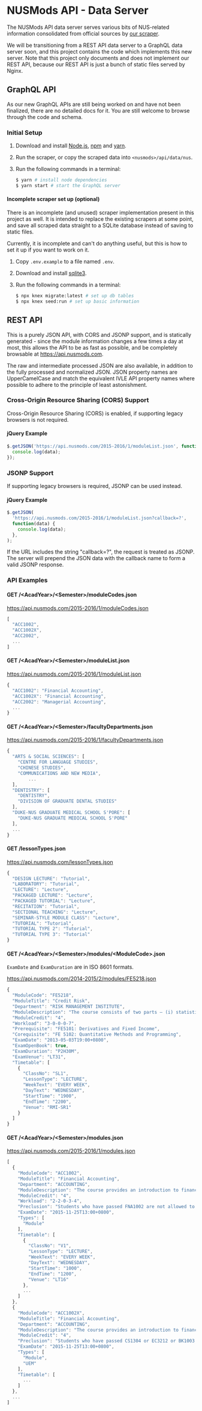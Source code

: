 # NUSMods API - Data Server

The NUSMods API data server serves various bits of NUS-related information
consolidated from official sources by [our
scraper](https://github.com/nusmodifications/nusmods/tree/master/api/scrapers/nus).

We will be transitioning from a REST API data server to a GraphQL data server
soon, and this project contains the code which implements this new server. Note
that this project only documents and does not implement our REST API, because
our REST API is just a bunch of static files served by Nginx.

## GraphQL API

As our new GraphQL APIs are still being worked on and have not been finalized,
there are no detailed docs for it. You are still welcome to browse through the
code and schema.

### Initial Setup

1. Download and install [Node.js](https://nodejs.org), [npm](https://npmjs.org)
   and [yarn](https://yarnpkg.com/en/docs/install).
1. Run the scraper, or copy the scraped data into `<nusmods>/api/data/nus`.
1. Run the following commands in a terminal:

    ```bash
    $ yarn # install node dependencies
    $ yarn start # start the GraphQL server
    ```

#### Incomplete scraper set up (optional)

There is an incomplete (and unused) scraper implementation present in this
project as well. It is intended to replace the existing scrapers at some point,
and save all scraped data straight to a SQLite database instead of saving to
static files.

Currently, it is incomplete and can't do anything useful, but this is how to
set it up if you want to work on it.

1. Copy `.env.example` to a file named `.env`.

1. Download and install [sqlite3](https://www.sqlite.org/download.html).

1. Run the following commands in a terminal:
    ```bash
    $ npx knex migrate:latest # set up db tables
    $ npx knex seed:run # set up basic information
    ```

## REST API

This is a purely JSON API, with CORS and JSONP support, and is statically
generated - since the module information changes a few times a day at most,
this allows the API to be as fast as possible, and be completely browsable at
https://api.nusmods.com.

The raw and intermediate processed JSON are also available, in addition to the
fully processed and normalized JSON. JSON property names are UpperCamelCase and
match the equivalent IVLE API property names where possible to adhere to the
principle of least astonishment.

### Cross-Origin Resource Sharing (CORS) Support

Cross-Origin Resource Sharing (CORS) is enabled, if supporting legacy
browsers is not required.

#### jQuery Example

```js
$.getJSON('https://api.nusmods.com/2015-2016/1/moduleList.json', function(data) {
  console.log(data);
});
```

### JSONP Support

If supporting legacy browsers is required, JSONP can be used instead.

#### jQuery Example

```js
$.getJSON(
  'https://api.nusmods.com/2015-2016/1/moduleList.json?callback=?',
  function(data) {
    console.log(data);
  },
);
```

If the URL includes the string "callback=?", the request is treated as JSONP.
The server will prepend the JSON data with the callback name to form a valid
JSONP response.

### API Examples

#### GET /&lt;AcadYear&gt;/&lt;Semester&gt;/moduleCodes.json

https://api.nusmods.com/2015-2016/1/moduleCodes.json

```js
[
  "ACC1002",
  "ACC1002X",
  "ACC2002",
  ...
]
```

#### GET /&lt;AcadYear&gt;/&lt;Semester&gt;/moduleList.json

https://api.nusmods.com/2015-2016/1/moduleList.json

```js
{
  "ACC1002": "Financial Accounting",
  "ACC1002X": "Financial Accounting",
  "ACC2002": "Managerial Accounting",
  ...
}
```

#### GET /&lt;AcadYear&gt;/&lt;Semester&gt;/facultyDepartments.json

https://api.nusmods.com/2015-2016/1/facultyDepartments.json

```js
{
  "ARTS & SOCIAL SCIENCES": [
    "CENTRE FOR LANGUAGE STUDIES",
    "CHINESE STUDIES",
    "COMMUNICATIONS AND NEW MEDIA",
        ...
  ],
  "DENTISTRY": [
    "DENTISTRY",
    "DIVISION OF GRADUATE DENTAL STUDIES"
  ],
  "DUKE-NUS GRADUATE MEDICAL SCHOOL S'PORE": [
    "DUKE-NUS GRADUATE MEDICAL SCHOOL S'PORE"
  ],
  ...
}
```

#### GET /lessonTypes.json

https://api.nusmods.com/lessonTypes.json

```js
{
  "DESIGN LECTURE": "Tutorial",
  "LABORATORY": "Tutorial",
  "LECTURE": "Lecture",
  "PACKAGED LECTURE": "Lecture",
  "PACKAGED TUTORIAL": "Lecture",
  "RECITATION": "Tutorial",
  "SECTIONAL TEACHING": "Lecture",
  "SEMINAR-STYLE MODULE CLASS": "Lecture",
  "TUTORIAL": "Tutorial",
  "TUTORIAL TYPE 2": "Tutorial",
  "TUTORIAL TYPE 3": "Tutorial"
}
```

#### GET /&lt;AcadYear&gt;/&lt;Semester&gt;/modules/&lt;ModuleCode&gt;.json

`ExamDate` and `ExamDuration` are in ISO 8601 formats.

https://api.nusmods.com/2014-2015/2/modules/FE5218.json

```js
{
  "ModuleCode": "FE5218",
  "ModuleTitle": "Credit Risk",
  "Department": "RISK MANAGEMENT INSTITUTE",
  "ModuleDescription": "The course consists of two parts – (i) statistical credit rating models and (ii) credit derivatives. The first part would cover various statistical credit rating models including Altman’s Z-score, logistic regression, artificial neural network and intensity models. The second part will cover various models used to price credit derivative as well as tools used to manage credit risk. The topics covered would include real and risk neutral probability of default, RiskMetricsTM, CreditRisk+, default correlation, Copula, Basket default swap, CDOs etc.",
  "ModuleCredit": "4",
  "Workload": "3-0-0-0-7",
  "Prerequisite": "FE5101: Derivatives and Fixed Income",
  "Corequisite": "FE 5102: Quantitative Methods and Programming",
  "ExamDate": "2013-05-03T19:00+0800",
  "ExamOpenBook": true,
  "ExamDuration": "P2H30M",
  "ExamVenue": "LT31",
  "Timetable": [
    {
      "ClassNo": "SL1",
      "LessonType": "LECTURE",
      "WeekText": "EVERY WEEK",
      "DayText": "WEDNESDAY",
      "StartTime": "1900",
      "EndTime": "2200",
      "Venue": "RMI-SR1"
    }
  ]
}
```

#### GET /&lt;AcadYear&gt;/&lt;Semester&gt;/modules.json

https://api.nusmods.com/2015-2016/1/modules.json

```js
[
  {
    "ModuleCode": "ACC1002",
    "ModuleTitle": "Financial Accounting",
    "Department": "ACCOUNTING",
    "ModuleDescription": "The course provides an introduction to financial accounting. It examines accounting from an external user's perspective: an external user being an investor or a creditor. Such users would need to understand financial accounting in order to make investing or lending decisions. However, to attain a good understanding, it is also necessary to be familiar with how the information is derived. Therefore, students would learn how to prepare the reports or statements resulting from financial accounting and how to use them for decision-making.",
    "ModuleCredit": "4",
    "Workload": "2-2-0-3-4",
    "Preclusion": "Students who have passed FNA1002 are not allowed to take ACC1002.",
    "ExamDate": "2015-11-25T13:00+0800",
    "Types": [
      "Module"
    ],
    "Timetable": [
      {
        "ClassNo": "V1",
        "LessonType": "LECTURE",
        "WeekText": "EVERY WEEK",
        "DayText": "WEDNESDAY",
        "StartTime": "1000",
        "EndTime": "1200",
        "Venue": "LT16"
      },
      ...
    ]
  },
  {
    "ModuleCode": "ACC1002X",
    "ModuleTitle": "Financial Accounting",
    "Department": "ACCOUNTING",
    "ModuleDescription": "The course provides an introduction to financial accounting. It examines accounting from an external user's perspective: an external user being an investor or a creditor. Such users would need to understand financial accounting in order to make investing or lending decisions. However, to attain a good understanding, it is also necessary to be familiar with how the information are derived. Therefore, students would learn how to prepare the reports or statements resulting from financial accounting and how to use them for decision-making.",
    "ModuleCredit": "4",
    "Preclusion": "Students who have passed CS1304 or EC3212 or BK1003 or BZ1002 or BH1002 or BZ1002E or BH1002E or FNA1002E or FNA1002X are not allowed to take ACC1002X.",
    "ExamDate": "2015-11-25T13:00+0800",
    "Types": [
      "Module",
      "UEM"
    ],
    "Timetable": [
      ...
    ]
  },
  ...
]
```
